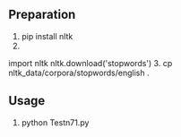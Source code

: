 ## Preparation
1. pip install nltk
2. 
import nltk
nltk.download('stopwords')
3. cp nltk_data/corpora/stopwords/english .

## Usage
1. python Testn71.py
